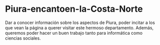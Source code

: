 # Piura-encantoen-la-Costa-Norte
Dar a conocer información sobre los aspectos de Piura, poder incitar a los que vean la página a querer visitar este hermoso departamento. Además, queremos poder hacer un buen trabajo tanto para informática como ciencias sociales.

